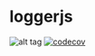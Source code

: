 # loggerjs
![alt tag](https://travis-ci.org/PolSendra/loggerjs.svg?branch=master)
[![codecov](https://codecov.io/gh/PolSendra/loggerjs/branch/master/graph/badge.svg)](https://codecov.io/gh/PolSendra/loggerjs)

